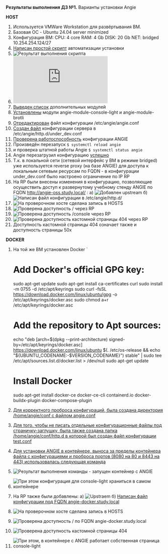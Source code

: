 **Результаты выполнения ДЗ №1.**
Варианты установки Angie

**HOST**
1. Используется VMWare Workstation для развёртывания ВМ.
2. Базовая ОС - Ubuntu 24.04 server minimized
3. Конфигурация ВМ:
   CPU: 4 core
   RAM: 4 Gb
   DISK: 20 Gb
   NET: bridged 10.254.254.124/27
4. [Написан простой скрипт](https://github.com/ViperOGrind/OTUS_STUDY/blob/main/3.%20Варианты%20установки%20Angie%20%20ДЗ%201/Artifacts/HOST/Angie_install_script_code.txt) автоматизации установки
5. ![Результат выполнения скрипта](https://github.com/ViperOGrind/OTUS_STUDY/blob/main/3.%20Варианты%20установки%20Angie%20%20ДЗ%201/Artifacts/HOST/Angie_install_script_result.png)
6. ![В текстовом виде](https://github.com/ViperOGrind/OTUS_STUDY/blob/main/3.%20Варианты%20установки%20Angie%20%20ДЗ%201/Artifacts/HOST/Angie_install_script_result.txt)
7. [Выведен список](https://github.com/ViperOGrind/OTUS_STUDY/blob/main/3.%20Варианты%20установки%20Angie%20%20ДЗ%201/Artifacts/HOST/Angie_install_modules_list.txt) дополнительных модулей
8. [Установлены](https://github.com/ViperOGrind/OTUS_STUDY/blob/main/3.%20Варианты%20установки%20Angie%20%20ДЗ%201/Artifacts/HOST/Angie_install_modules_console-light_brotli.txt) модули angie-module-console-light и angie-module-brotli
9. [Отредактирован](https://github.com/ViperOGrind/OTUS_STUDY/blob/main/3.%20Варианты%20установки%20Angie%20%20ДЗ%201/Artifacts/HOST/Angie_artifacts_angie.conf.txt) файл конфигурации /etc/angie/angie.conf
10. [Создан файл](https://github.com/ViperOGrind/OTUS_STUDY/blob/main/3.%20Варианты%20установки%20Angie%20%20ДЗ%201/Artifacts/HOST/Angie_artifacts_under_dev.conf.txt) конфигурации сервера в /etc/angie/http.d/under_dev.conf
11. [Проверена работоспособность](https://github.com/ViperOGrind/OTUS_STUDY/blob/main/3.%20Варианты%20установки%20Angie%20%20ДЗ%201/Artifacts/HOST/Angie_artifacts_test_angie.txt) конфигурации ANGIE
12. Произведён перезапуск
    `
    $ systemctl reload angie
    `
13. и проверка штатной работы Angie
    `
    $ systemctl status angie
    `
14. Angie перезагрузил конфигурацию [успешно](https://github.com/ViperOGrind/OTUS_STUDY/blob/main/3.%20Варианты%20установки%20Angie%20%20ДЗ%201/Artifacts/HOST/Angie_artifacts_reload_angie.txt)
15. Т.к. в локальной сети (сетевой интерфейс у ВМ в режиме bridged) уже используется reverse proxy (на базе ANGIE) для доступа к локальным сетевым ресурсам по FQDN - в конфигурации under_dev.conf было настроено ограничение по IP RP
16. На RP были внесены изменения в конфигурацию, позволяющие осуществить доступ к развернутому учебному стенду ANGIE по FQDN http://angie-oss.study.local/ :
    а) ![Добавлен upstream](https://github.com/ViperOGrind/OTUS_STUDY/blob/main/3.%20Варианты%20установки%20Angie%20%20ДЗ%201/Artifacts/HOST/Angie_artifacts_reverse_proxy_upstreams.png)
    б) ![Написан файл конфигурации в /etc/angie/http.d/](https://github.com/ViperOGrind/OTUS_STUDY/blob/main/3.%20Варианты%20установки%20Angie%20%20ДЗ%201/Artifacts/HOST/Angie_artifacts_reverse_proxy_config.png)
17. ![На проверочном хосте сделана запись в HOSTS](https://github.com/ViperOGrind/OTUS_STUDY/blob/main/3.%20Варианты%20установки%20Angie%20%20ДЗ%201/Artifacts/HOST/Angie_artifacts_hosts_config.png)
18. ![Проверена доступность / через RP](https://github.com/ViperOGrind/OTUS_STUDY/blob/main/3.%20Варианты%20установки%20Angie%20%20ДЗ%201/Artifacts/HOST/Angie_artifacts_angie-oss.study.local.png)
19. ![Проверена доступность /console через RP](https://github.com/ViperOGrind/OTUS_STUDY/blob/main/3.%20Варианты%20установки%20Angie%20%20ДЗ%201/Artifacts/HOST/Angie_artifacts_angie-oss.study.local_console.png)
20. ![Проверена доступность кастомной страницы 404 через RP](https://github.com/ViperOGrind/OTUS_STUDY/blob/main/3.%20Варианты%20установки%20Angie%20%20ДЗ%201/Artifacts/HOST/Angie_artifacts_angie-oss.study.local_test404.png)
21. Доступность кастомной страницы 404 означает также и доступность страницы 50х

**DOCKER**

1. На той же ВМ установлен Docker
   `
   # Add Docker's official GPG key:
   sudo apt-get update
   sudo apt-get install ca-certificates curl
   sudo install -m 0755 -d /etc/apt/keyrings
   sudo curl -fsSL https://download.docker.com/linux/ubuntu/gpg -o /etc/apt/keyrings/docker.asc
   sudo chmod a+r /etc/apt/keyrings/docker.asc

   # Add the repository to Apt sources:
   echo "deb [arch=$(dpkg --print-architecture) signed-by=/etc/apt/keyrings/docker.asc] https://download.docker.com/linux/ubuntu $(. /etc/os-release && echo "${UBUNTU_CODENAME:-$VERSION_CODENAME}") stable" | sudo tee /etc/apt/sources.list.d/docker.list > /dev/null
   sudo apt-get update

   # Install Docker
   sudo apt-get install docker-ce docker-ce-cli containerd.io docker-buildx-plugin docker-compose-plugin

2. [Для корректного проброса конфигураций, была создана директория /home/angie/conf с файлом angie.conf](https://github.com/ViperOGrind/OTUS_STUDY/blob/main/3.%20Варианты%20установки%20Angie%20%20ДЗ%201/Artifacts/DOCKER/Angie_artifacts_docker_angie.conf.txt)
3. [Для того. чтобы не писать отдельные конфигурационные файлы под страничку-заглушку, была также создана папка /home/angie/conf/http.d в которой был создан файл конфигурации test.conf](https://github.com/ViperOGrind/OTUS_STUDY/blob/main/3.%20Варианты%20установки%20Angie%20%20ДЗ%201/Artifacts/DOCKER/Angie_artifacts_docker_test.conf.txt)
4. [Для установки ANGIE в контейнере, выноса за пределы контейнера файла с конфигурациями и проброса портов (8080 на 80 и 8443 на 443) использовалась следующая команда](https://github.com/ViperOGrind/OTUS_STUDY/blob/main/3.%20Варианты%20установки%20Angie%20%20ДЗ%201/Artifacts/DOCKER/Angie_artifacts_docker_deploy.txt)
5. ![Результат выполнения команды - запущен контейнер с ANGIE](https://github.com/ViperOGrind/OTUS_STUDY/blob/main/3.%20Варианты%20установки%20Angie%20%20ДЗ%201/Artifacts/DOCKER/Angie_artifacts_docker_ps.png)
6. ![При этом конфигурация для console-light храниться в самом контейнере](https://github.com/ViperOGrind/OTUS_STUDY/blob/main/3.%20Варианты%20установки%20Angie%20%20ДЗ%201/Artifacts/DOCKER/Angie_artifacts_docker_console-light.png)
7. На RP также были добавлены:
   а) ![Upstraem](https://github.com/ViperOGrind/OTUS_STUDY/blob/main/3.%20Варианты%20установки%20Angie%20%20ДЗ%201/Artifacts/DOCKER/Angie_artifacts_reverse_proxy_upstreams_docker.png)
   б) [Написан файл конфигурации под FQDN angie-docker.study.local](https://github.com/ViperOGrind/OTUS_STUDY/blob/main/3.%20Варианты%20установки%20Angie%20%20ДЗ%201/Artifacts/DOCKER/Angie_artifacts_reverse_proxy_docker_config.txt)
8. ![На проверочном хосте сделана запись в HOSTS](https://github.com/ViperOGrind/OTUS_STUDY/blob/main/3.%20Варианты%20установки%20Angie%20%20ДЗ%201/Artifacts/DOCKER/Angie_artifacts_hosts.png)
9. ![Проверена доступность / по FQDN angie-docker.study.local](https://github.com/ViperOGrind/OTUS_STUDY/blob/main/3.%20Варианты%20установки%20Angie%20%20ДЗ%201/Artifacts/DOCKER/Angie_artifacts_reverse_angie-docker.study.local.png)
10. ![Проверена доступность кастомной страницы 404](https://github.com/ViperOGrind/OTUS_STUDY/blob/main/3.%20Варианты%20установки%20Angie%20%20ДЗ%201/Artifacts/DOCKER/Angie_artifacts_reverse_angie-docker.study.local_test404.png)
11. ![При этом, в контейнере с ANGIE работает собственная страница console-light](https://github.com/ViperOGrind/OTUS_STUDY/blob/main/3.%20Варианты%20установки%20Angie%20%20ДЗ%201/Artifacts/DOCKER/Angie_artifacts_reverse_angie-docker.study.local_console.png)
